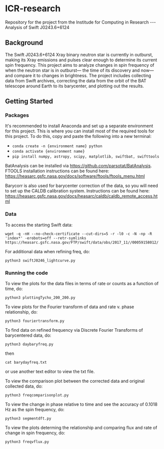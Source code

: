# ICR-research
Repository for the project from the Institude for Computing in Research --- Analysis of Swift J0243.6+6124

## Background
The Swift J0243.6+6124 Xray binary neutron star is currently in outburst, making its Xray emissions and pulses clear enough to determine its current spin frequency. This project aims to analyze changes in spin frequency of when the neutron star is in outburst— the time of its discovery and now— and compare it to changes in brightness. The project includes collecting data from Swift archives, correcting the data from the orbit of the BAT telescope around Earth to its barycenter, and plotting out the results.

## Getting Started

### Packages
It's recommended to install Anaconda and set up a separate environment for this project. This is where you can install most of the required tools for this project. To do this, copy and paste the following into a new terminal:
- `conda create -n {environment name} python`
- `conda activate {environment name}`
- `pip install numpy, astropy, scipy, matplotlib, swiftbat, swifttools`

BatAnalysis can be installed via https://github.com/parsotat/BatAnalysis. 
FTOOLS installation instructions can be found here: https://heasarc.gsfc.nasa.gov/docs/software/ftools/ftools_menu.html 

Barycorr is also used for barycenter correction of the data, so you will need to set up the CALDB calibration system. Instructions can be found here:  https://heasarc.gsfc.nasa.gov/docs/heasarc/caldb/caldb_remote_access.html

### Data

To access the starting Swift data: 
```
wget -q -nH --no-check-certificate --cut-dirs=5 -r -l0 -c -N -np -R 'index*' -erobots=off --retr-symlinks https://heasarc.gsfc.nasa.gov/FTP/swift/data/obs/2017_11//00059158012/
```

For additional data when refining freq, do:
```
python3 swiftJ0246_lightcurve.py
```

### Running the code

To view the plots for the data files in terms of rate or counts as a function of time, do:
```
python3 plottingTycho_200_200.py
```

To view plots for the Fourier transform of data and rate v. phase relationship, do:
```
python3 fouriertransform.py 
```

To find data on refined frequency via Discrete Fourier Transforms of barycentered data, do: 
```
python3 daybaryfreq.py
```
then 
```
cat barydayfreq.txt
```
or use another text editor to view the txt file. 

To view the comparison plot between the corrected data and original collected data, do: 
```
python3 freqcomparisonplot.py
```
To view the change in phase relative to time and see the accuracy of 0.1018 Hz as the spin frequency, do:
```
python3 segmentdft.py
```

To view the plots determing the relationship and comparing flux and rate of change in spin frequency, do:
```
python3 freqvflux.py
```